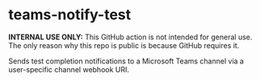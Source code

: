 # teams-notify-test

**INTERNAL USE ONLY:** This GitHub action is not intended for general use.  The only reason why this repo is public is because GitHub requires it.

Sends test completion notifications to a Microsoft Teams channel via a user-specific channel webhook URI.
